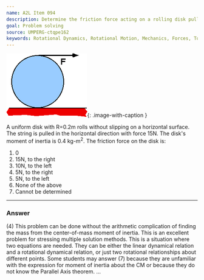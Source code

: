```yaml
---
name: A2L Item 094
description: Determine the friction force acting on a rolling disk pulled by a string wrapped about its circumference.
goal: Problem solving
source: UMPERG-ctqpe162
keywords: Rotational Dynamics, Rotational Motion, Mechanics, Forces, Torque
---
```


![Item094_fig1.gif](../images/Item094_fig1.gif){: .image-with-caption } 

A uniform disk with R=0.2m rolls without slipping on a horizontal
surface.  The string is pulled in the horizontal direction with force
15N. The disk's moment of inertia is 0.4 kg-m<sup>2</sup>. The friction
force on the disk is:

1. 0
2. 15N, to the right
3. 10N, to the left
4. 5N, to the right
5. 5N, to the left
6. None of the above
7. Cannot be determined

<hr/>

### Answer

(4) This problem can be done without the arithmetic complication of
finding the mass from the center-of-mass moment of inertia. This is an
excellent problem for stressing multiple solution methods. This is a
situation where two equations are needed. They can be either the linear
dynamical relation and a rotational dynamical relation, or just two
rotational relationships about different points. Some students may
answer (7) because they are unfamiliar with the expression for moment of
inertia about the CM or because they do not know the Parallel Axis
theorem.
...
